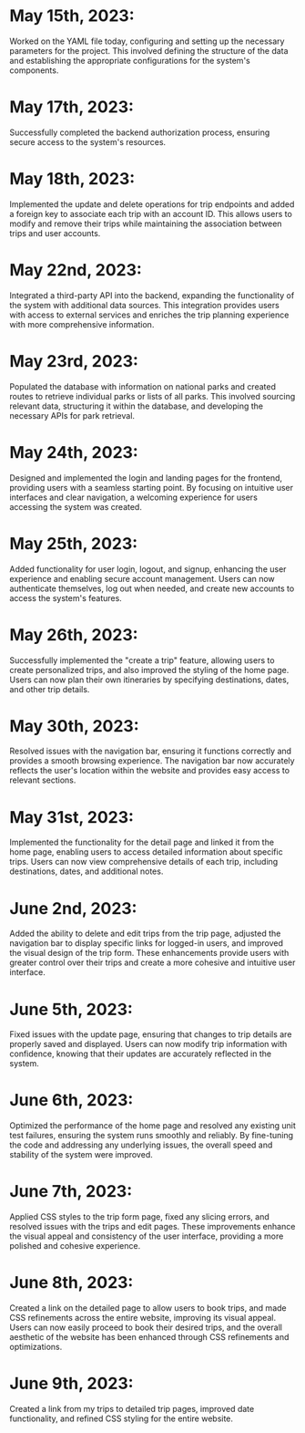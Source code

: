 # May 15th, 2023:
Worked on the YAML file today, configuring and setting up the necessary parameters for the project. This involved defining the structure of the data and establishing the appropriate configurations for the system's components.

# May 17th, 2023:
Successfully completed the backend authorization process, ensuring secure access to the system's resources.

# May 18th, 2023:
Implemented the update and delete operations for trip endpoints and added a foreign key to associate each trip with an account ID. This allows users to modify and remove their trips while maintaining the association between trips and user accounts.

# May 22nd, 2023:
Integrated a third-party API into the backend, expanding the functionality of the system with additional data sources. This integration provides users with access to external services and enriches the trip planning experience with more comprehensive information.

# May 23rd, 2023:
Populated the database with information on national parks and created routes to retrieve individual parks or lists of all parks. This involved sourcing relevant data, structuring it within the database, and developing the necessary APIs for park retrieval.

# May 24th, 2023:
Designed and implemented the login and landing pages for the frontend, providing users with a seamless starting point. By focusing on intuitive user interfaces and clear navigation, a welcoming experience for users accessing the system was created.

# May 25th, 2023:
Added functionality for user login, logout, and signup, enhancing the user experience and enabling secure account management. Users can now authenticate themselves, log out when needed, and create new accounts to access the system's features.

# May 26th, 2023:
Successfully implemented the "create a trip" feature, allowing users to create personalized trips, and also improved the styling of the home page. Users can now plan their own itineraries by specifying destinations, dates, and other trip details.

# May 30th, 2023:
Resolved issues with the navigation bar, ensuring it functions correctly and provides a smooth browsing experience. The navigation bar now accurately reflects the user's location within the website and provides easy access to relevant sections.

# May 31st, 2023:
Implemented the functionality for the detail page and linked it from the home page, enabling users to access detailed information about specific trips. Users can now view comprehensive details of each trip, including destinations, dates, and additional notes.

# June 2nd, 2023:
Added the ability to delete and edit trips from the trip page, adjusted the navigation bar to display specific links for logged-in users, and improved the visual design of the trip form. These enhancements provide users with greater control over their trips and create a more cohesive and intuitive user interface.

# June 5th, 2023:
Fixed issues with the update page, ensuring that changes to trip details are properly saved and displayed. Users can now modify trip information with confidence, knowing that their updates are accurately reflected in the system.

# June 6th, 2023:
Optimized the performance of the home page and resolved any existing unit test failures, ensuring the system runs smoothly and reliably. By fine-tuning the code and addressing any underlying issues, the overall speed and stability of the system were improved.

# June 7th, 2023:
Applied CSS styles to the trip form page, fixed any slicing errors, and resolved issues with the trips and edit pages. These improvements enhance the visual appeal and consistency of the user interface, providing a more polished and cohesive experience.

# June 8th, 2023:
Created a link on the detailed page to allow users to book trips, and made CSS refinements across the entire website, improving its visual appeal. Users can now easily proceed to book their desired trips, and the overall aesthetic of the website has been enhanced through CSS refinements and optimizations.

# June 9th, 2023:
Created a link from my trips to detailed trip pages, improved date functionality, and refined CSS styling for the entire website.
